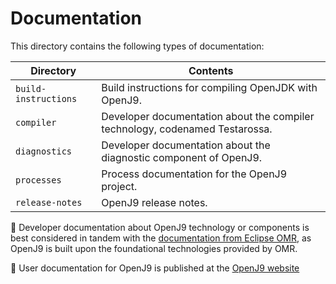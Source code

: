 <!--
Copyright IBM Corp. and others 2017

This program and the accompanying materials are made available under
the terms of the Eclipse Public License 2.0 which accompanies this
distribution and is available at https://www.eclipse.org/legal/epl-2.0/
or the Apache License, Version 2.0 which accompanies this distribution and
is available at https://www.apache.org/licenses/LICENSE-2.0.

This Source Code may also be made available under the following
Secondary Licenses when the conditions for such availability set
forth in the Eclipse Public License, v. 2.0 are satisfied: GNU
General Public License, version 2 with the GNU Classpath
Exception [1] and GNU General Public License, version 2 with the
OpenJDK Assembly Exception [2].

[1] https://www.gnu.org/software/classpath/license.html
[2] https://openjdk.org/legal/assembly-exception.html

SPDX-License-Identifier: EPL-2.0 OR Apache-2.0 OR GPL-2.0-only WITH Classpath-exception-2.0 OR GPL-2.0-only WITH OpenJDK-assembly-exception-1.0
-->


Documentation
=============

This directory contains the following types of documentation:

| Directory            |    Contents                                                                  |
|----------------------|------------------------------------------------------------------------------|
| `build-instructions` | Build instructions for compiling OpenJDK with OpenJ9.                        |
| `compiler`           | Developer documentation about the compiler technology, codenamed Testarossa. |
| `diagnostics`        | Developer documentation about the diagnostic component of OpenJ9.            |
| `processes`          | Process documentation for the OpenJ9 project.                                |
| `release-notes`      | OpenJ9 release notes.                                                        |

:pencil: Developer documentation about OpenJ9 technology or components is best considered in tandem with the [documentation from Eclipse OMR](https://github.com/eclipse-omr/omr/tree/master/doc), as OpenJ9 is built upon the foundational technologies provided by OMR.

:pencil: User documentation for OpenJ9 is published at the [OpenJ9 website](https://www.eclipse.org/openj9/docs/)
